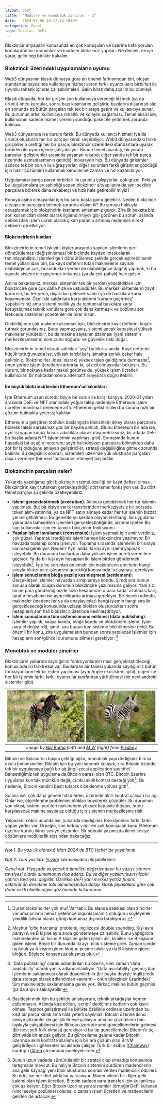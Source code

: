 ```yaml
---
layout: post
title:  "Modüler ve monoblok zinciler - 1"
date:   2024-03-06 18:17:56 +0300
categories: Genel
tags: Yazılar, DeFi
---
```


Blokzincir altyapıları konusunda en çok konuşulan ve üzerine kafa yorulan konulardan biri monoblok ve modüler blokzincir yapıları. Ne demek, ne işe yarar, gelin hep birlikte bakalım. 

### Blokzincir üzerindeki uygulamaların uyumu
Web3 dünyasının klasik dünyaya göre en önemli farklarından biri, oluşan standartlar sayesinde kullanıcıya hizmet veren farklı oyuncuların birbirleri ile uyumlu (ahenk içinde) çalışabilmeleri. Gelin biraz daha açalım bu cümleyi:

Klasik dünyada, her bir girişim son kullanıcıya vereceği hizmeti (ya da ürünü) önce kurgular, sonra bazı kısımlarını geliştirir, bazılarını dışarıdan alır, en sonunda da bütün parçaları tek tek bir araya getirir ve kullanıcıya sunar. Bu durumun artısı kullanıcıya rahatlık ve kolaylık sağlaması. Temel eksisi ise, kullanıcının sadece hizmet verenin sunduğu paket ile yetinmek zorunda kalması.

Web3 dünyasında ise durum farklı. Bu dünyada kullanıcı hizmeti (ya da ürünü) oluşturan her bir parçayı kendi seçebiliyor. Web3 dünyasındaki farklı girişimlerin ürettiği her bir parça, blokzincir üzerindeki standartlara uyarak birbirleri ile uyum içinde çalışabiliyor. Bunun temel avantajı, bir yanda parçaları geliştirenler arasında yaşanan rekabet diğer yanda tek bir parça üzerinde uzmanlaşmanın getirdiği inovasyon hızı. Bu dünyada girişimler sadece tek bir sorun ile uğraşıyorlar, diğer sorunları farklı girişimler çözdüğü için hazır çözümleri kullanmak kendilerine zaman ve hız kazandırıyor.

Uygulamalar parça parça birbirleri ile uyumlu çalışıyorlar, çok güzel. Peki ya bu uygulamalara ev sahipliği yapan blokzincir altyapılarını da aynı şekilde parçalara bölerek daha rekabetçi ve hızlı hale getirebilir miyiz? 

Konuya aşina olmayanlar için bu soru başta garip gelebilir. Neden blokzincir altyapısını parçalara bölmek zorunda olalım ki? Bu soruyu hakkıyla cevaplamak için blokzincirin kısıtlarını anlamamız gerek. Zira ilk bakışta biz son kullanıcıları direkt olarak ilgilendirmiyor gibi görünen bu sorun, aslında cebimizden işlem ücreti olarak çıkan paranın artması nedeniyle direkt cebimizi de etkiliyor. 

#### Blokzincirlerin kısıtları

Blokzincirlerin temel işlevini kişiler arasında yapılan işlemlerin geri döndürülemez (değiştirilemez) bir biçimde kaydedilmesi olarak tanımlayabiliriz. İşlemleri geri döndürülemez şekilde gerçekleştirebilmenin temel yollarından biri, bu kayıt defterini tutan makinelerin sayısını olabildiğince çok, bulundukları yerleri de olabildiğince dağıtık yapmak, ki bu sayede sistemi ele geçirmek imkansız (ya da çok pahalı) hale gelsin.

Aslına bakarsanız, merkezi sistemler tek bir yerden yönetildikleri için blokzincire göre çok daha hızlı ve üstündürler. Bu merkezi sistemlerin zayıf karnı ise, bu tek yerin, dışarıdan gelecek saldırı ya da baskılara karşı koyamaması.  Özellikle saldırılara karşı sistemi 'kurşun geçirmez' yapabilirsiniz ama sistemi politik ya da toplumsal baskılara karşı koruyabilmek teknik konulara göre çok daha karmaşık ve çözümü zor. Neticede sistemleri yönetenler de birer insan.

Olabildiğince çok makine kullanmak için, blokzincirin kayıt defterini küçük tutmak zorundasınız. Bunu yapmazsanız, sistemi ancak kapasitesi yüksek makineler yürütebilir, bu da makine sayısının azalması (yani sistemin merkezileşmesine) sonucunu doğurur ve güvenlik riski doğar. 

Blokzincirlerin temel olarak sattıkları 'şey' bu blok alanıdır. Kayıt defterini küçük tuttuğunuzda ise, yüksek talebi karşılamakta zorluk çeker hale gelirsiniz. Blokzincirler (ideal olarak) yüksek talep geldiğinde durmazlar[^1], onun yerine işlem ücretlerini artırırlar ki, işi acil olmayanlar beklesin. Bu durum, bir noktaya kadar makul görünse de, yüksek işlem ücretleri kullanıcıları bir noktadan sonra alternatif arayışlara doğru itebilir.  

#### En büyük blokzincirlerden Ethereum'un sıkıntıları

İşte Ethereum uzun süredir böyle bir sorun ile karşı karşıya. 2020-21 yılları arasında DeFi ve NFT alanındaki yoğun talep nedeniyle Ethereum işlem ücretleri inanılmaz derecede arttı. Ethereum geliştiricileri bu soruna hızlı bir çözüm bulmakta yetersiz kaldılar. 

Ethereum'u geliştiren topluluk başlangıçta blokzinciri dikey olarak parçalara bölerek talebi karşılamak gibi bir hayale sahipti. (Bunu Ethereum bir ada ise, aynı işi yapan küçük küçük adacıklar olarak düşünebilirsiniz; bir adada DeFi bir başka adada NFT işlemlerinin yapılması gibi). Sonrasında bunun havadaki bir uçağın motorunu seyir halindeyken parçalara bölmekten daha zor bir iş olduğunu anlayan geliştiriciler, strateji değişikliğine gitmek zorunda kaldılar. Bu değişiklik sonrası, sistemleri üzerinde yük oluşturan parçaları dışarı vermeye (bir nevi 'outsource' etmeye) başladılar. 

### Blokzincirin parçaları neler?
Yukarıda yazdığımız gibi blokzincirin temel özelliği bir kayıt defteri olması. Blokzincirin kayıt tutarken gerçekleştirdiği dört temel fonksiyon var. Bu dört temel parçayı şu şekilde özetleyebiliriz: 

- **İşlemi gerçekleştirmek (execution)**: Aklınıza gelebilecek her tür işlemin yapılması. Bu; bir kişiye varlık transferinden merkeziyetsiz bir borsada token alım-satımına, ya da NFT satın almaya kadar her tür işlemin bizzat yerine getirilmesi. Bu genelde şu şekilde oluyor: Herhangi bir uygulama yukarıdan bahsedilen işlemleri gerçekleştirdiğinde, sistemi işleten Biz son kullanıcılar için en tanıdık blokzincir fonksiyonu. 
- **Yapılan işlemi sıralamak (consensus)**: İşlem yapmak için emir verdiniz, çok güzel. Yapmak istediğiniz işlem hemen blokzincire yazılmıyor. Bir havuzda toplanıp sonra işleniyor. Toplama sırasında işlemlerin bir sıraya konması gerekiyor. Neden? Aynı anda iki kişi aynı işlemi yapmak isteyebilir. Bu durumda bunlardan daha yüksek işlem ücreti veren öne geçiyor. Ya da bir kişi aynı hesaptan iki işlem birden göndermek isteyebilir[^2]. İşte bu sorunları önlemek için makinelerin emirlerin hangi sırayla blokzincire işlenmesi gerektiği konusunda 'uzlaşması' gerekiyor. 
- **İşlem sonuçlarının bloğa yazılıp kesinleşmesi (settlement)**: Gerçekleşen işlemler havuzdan alınıp sıraya kondu. Şimdi sıra bunun sonucu olarak oluşan durumun blokzincire yazılmasına geliyor. Yani siz birine para gönderdiğinizde sizin hesabınızın o para kadar azalması karşı tarafın hesabının ise aynı miktarda artması gerekiyor. Bir önceki adımda, makineler (madenciler ya da onaylayıcılar) hangi işlemin hangi sıra ile gerçekleşeceği konusunda uzlaşıp blokları oluşturduktan sonra hesapların son hali blokzincir üzerinde kesinleştiriliyor.
- **İşlem sonuçlarının tüm sisteme anons edilmesi (data publishing)**: İşlemler yapıldı, sıraya kondu, bloğa kondu ve blokzincire işlendi (yani para el değiştirdi); şimdi sıra bunun tüm sisteme bildirilmesine geldi. Bu önemli bir konu, zira uygulamaların bundan sonra yapılacak işlemler için hesapların son/güncel durumunu bilmesi gerekiyor. [^3]

### Monoblok ve modüler zincirler
Blokzincirin yukarıda saydığımız fonksiyonlarının nasıl gerçekleştirileceği konusunda iki farklı ekol var. Bunlardan bir tanesi yukarıda saydığımız bütün fonksiyonların tek bir elden yapılması (aynı Apple ekosistemi gibi), diğeri ise her bir işlemin farklı farklı oyuncular tarafından yürütülmesi (bir nevi android sistemler gibi).

| ![zebras](/assets/zebra_real_lego.jpg)|
|:--:| 
| *Image by [Nel Botha](https://pixabay.com/users/nel_botha-nz-1267169/) (left) and [M W](https://pixabay.com/users/efraimstochter-12351/) (right) from [Pixabay](https://pixabay.com/)*|

Bitcoin ve Solana'nın başını çektiği ağlar, monoblok yapı dediğimiz birinci ekolu benimsediler. Bitcoin için bu yolu seçmek kolaydı, zira Bitcoin özünde tek bir uygulamaya bağlı bir ağ (ingilizcesi application specific). Bahsettiğimiz tek uygulama da Bitcoin parası olan BTC. Bitcoin üzerine uygulama kurmak mümkün değil, çünkü akıllı kontrat desteği yok[^4]. Bu nedenle, Bitcoin kendini basit tutarak ölçeklenme yoluna gitti[^5].

Solana ise, çok daha genele hitap eden, üzerinde akıllı kontrat çalışan bir ağ. Onlar ise, ölçeklenme problemini blokları büyüterek çözdüler. Bu durumun yan etkisi, sistemi yürüten makinelerin yüksek kapasite ihtiyacı, bunu karşılayacak makine sayısı az olduğu için sistemin merkezileşme riski. 

Yelpazenin öbür ucunda ise, yukarıda saydığımız fonksiyonları farklı farklı yapan yerler var. Örneğin, son birkaç yıldır en çok konuşulan konu Ethereum üzerine kurulu ikinci seviye çözümler. Bir sonraki yazımızda ikinci seviye çözümlere modülerlik açısından bakacağız. 

---

*Not 1: Bu yazı ilk olarak 6 Mart 2024'de [BTC Haber'de yayınlandı](https://www.btchaber.com/monoblok-ve-moduler-zincirler/)*

*Not 2: Tüm yazılara [Yazılar](/articles/) sekmesinden ulaşabilirsiniz*

*Genel not: Piyasada oluşacak ihtimalleri değerlendiren bu yazıyı, yatırım tavsiyesi olarak almamanızı rica ederiz. Bu ve diğer yazılarımızın hiçbiri yatırım tavsiyesi değildir. Özellikle DeFi yani merkeziyetsiz finans sektörünün denetime tabi olmamasından dolayı klasik piyasalara göre çok daha riskli olabileceğini göz önünde bulundurun.*

---

[^1]: Duran blokzincirler yok mu? Var tabii. Bu alanda sabıkası olan zincirler var ama onların henüz yeterince olgunlaşmamış olduğunu söyleyerek şimdilik istisna olarak görüp konumuz dışında bırakıyoruz.
[^2]: Meşhur 'çifte harcama' problemi, ingilizcesi double spending. Kişi aynı parayı A ve B kişine aynı anda göndermeye çalışabilir. Bunu yaptığında makinelerden bir kısmı A kişisine giden işlemi alır, kimileri ise B kişisine giden işlemi. Böyle bir durumda iki ayrı blok sisteme girer. Zaman içinde topluluk ya A kişine giden bloğun peşine takılır ya da B kişisine giden bloğun. Böylece konsensus oluşmuş olur.
[^3]: 'Data publishing' olarak adlandırılan bu özellik, kimi zaman 'data availability' olarak yanlış adlandırılabiliyor. 'Data availability' geçmiş tüm işlemlerin saklanması olarak düşünülebilir (bir başka deyişle ingilizcede data storage olarak adlandırılan kavram) - onun blokzincir üzerindeki tüm makinelerde saklanmasına gerek yok. Birkaç makine bütün geçmişi (ya da arşivi) saklayabilir.
[^4]: Basitleştirmek için bu şekilde anlatıyorum, teknik arkadaşlar hemen çullanmasın. Aslında kastedilen, 'script' dediğimiz kodların çok kısıtlı olması. Taproot geliştirmesi ile birlikte özellikle ordinals üzerinden bu kısıt bir parça kırıldı ama hâlâ yeterli sayılmaz. Bitcoin üzerine ikinci seviye çözümler de geliştirilmeye çalışıyor ama bu çözümlerin tam layıkıyla çalışabilmesi için Bitcoin üzerinde yeni güncellemelerin gelmesi (bir nevi soft fork olması) gerekiyor ki bu tip güncellemeler Bitcoin'e üç-dört yılda bir ancak geliyor. Bu güncelleme gelene kadar Bitcoin üzerinde akıllı kontrat kullanımı için bir ara çözüm olan BitVM geliştiriliyor. İlgilenenler bu alanda çalışan Türk bir ekibin ([Chainway](https://chainway.xyz/)) kurduğu [Citrea](https://citrea.xyz/) çözümünü inceleyebilirler.
[^5]: Bunun uzun vadede sürdürülebilir bir strateji olup olmadığı konusunda tartışmalar mevcut. Bu haliyle Bitcoin sistemini sürdüren madencilerin ana gelir kaynağı yeni blok oluşturma sonrası verilen madencilik ödülleri. Bu ödül ise her dört yılda bir yarılanıyor. Madencilerin bir diğer gelir kalemi olan işlem ücretleri, Bitcoin sadece para transferi için kullanılırsa çok az kalıyor. Eğer Bitcoin üzerine yeni sistemler (örneğin DeFi kullanan ikinci seviye çözümler) olursa, o zaman işlem ücretleri ve madencilerin gelirleri de artacak. 

